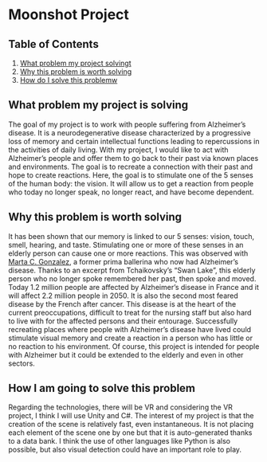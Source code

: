 # Moonshot Project

## Table of Contents
1. [What problem my project solvingt](#What)
2. [Why this problem is worth solving](#Why)
3. [How do I solve this problemw](#How)

<a  name="What"/></a>
## What problem my project is solving

The goal of my project is to work with people suffering from Alzheimer’s disease. It is a neurodegenerative disease characterized by a progressive loss of memory and certain intellectual functions leading to repercussions in the activities of daily living. 
With my project, I would like to act with Alzheimer’s people and offer them to go back to their past via known places and environments. The goal is to recreate a connection with their past and hope to create reactions. 
Here, the goal is to stimulate one of the 5 senses of the human body: the vision. It will allow us to get a reaction from people who today no longer speak, no longer react, and have become dependent.

<a  name="Why"/></a>
## Why this problem is worth solving

 It has been shown that our memory is linked to our 5 senses: vision, touch, smell, hearing, and taste. Stimulating one or more of these senses in an elderly person can cause one or more reactions. 
 This was observed with [Marta C. Gonzalez](https://www.cbc.ca/radio/thecurrent/the-current-for-nov-16-2020-1.5803389/who-was-this-mysterious-ballerina-from-the-viral-swan-lake-video-1.5803747), a former prima ballerina who now had Alzheimer’s disease. Thanks to an excerpt from Tchaikovsky’s “Swan Lake”, this elderly person who no longer spoke remembered her past, then spoke and moved. Today 1.2 million people are affected by Alzheimer’s disease in France and it will affect 2.2 million people in 2050. It is also the second most feared disease by the French after cancer. This disease is at the heart of the current preoccupations, difficult to treat for the nursing staff but also hard to live with for the affected persons and their entourage. Successfully recreating places where people with Alzheimer’s disease have lived could stimulate visual memory and create a reaction in a person who has little or no reaction to his environment. Of course, this project is intended for people with Alzheimer but it could be extended to the elderly and even in other sectors.

<a  name="How"/></a>
## How I am going to solve this problem

Regarding the technologies, there will be VR and considering the VR project, I think I will use Unity and C#. The interest of my project is that the creation of the scene is relatively fast, even instantaneous. It is not placing each element of the scene one by one but that it is auto-generated thanks to a data bank. 
I think the use of other languages like Python is also possible, but also visual detection could have an important role to play.
